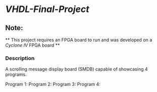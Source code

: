 # *VHDL-Final-Project*

## Note:
** This project requires an FPGA board to run
and was developed on a _Cyclone IV_ FPGA board **

### Description
A scrolling message display board (SMDB) capable of showcasing 4 programs.

Program 1:
Program 2:
Program 3:
Program 4:
